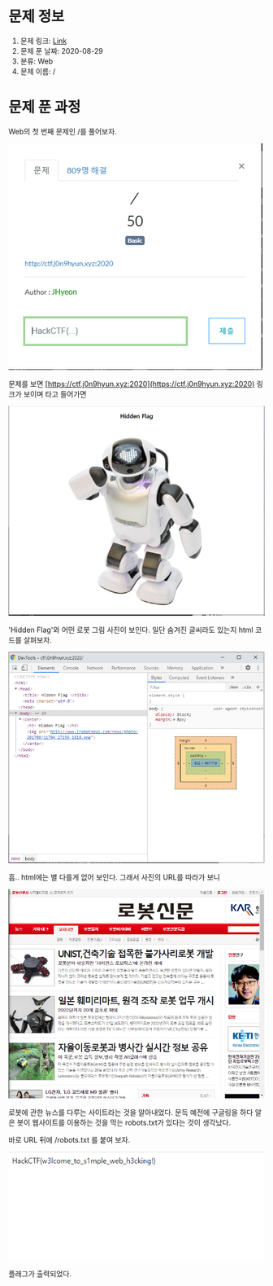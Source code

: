 # 문제 정보
1. 문제 링크: [Link](https://ctf.j0n9hyun.xyz:2020)
2. 문제 푼 날짜: 2020-08-29
3. 분류: Web
4. 문제 이름: /

# 문제 푼 과정
Web의 첫 번째 문제인 /를 풀어보자.

![main](pic/main.PNG)

문제를 보면 [https://ctf.j0n9hyun.xyz:2020](https://ctf.j0n9hyun.xyz:2020) 링크가 보이며 타고 들어가면

![Robots](pic/robots.PNG)

'Hidden Flag'와 어떤 로봇 그림 사진이 보인다.
일단 숨겨진 글씨라도 있는지 html 코드를 살펴보자.

![html](pic/html.PNG)

흠.. html에는 별 다를게 없어 보인다.
그래서 사진의 URL를 따라가 보니

![robotsite](pic/robotsite.PNG)

로봇에 관한 뉴스를 다루는 사이트라는 것을 알아내었다.
문득 예전에 구글링을 하다 알은 봇이 웹사이트를 이용하는 것을 막는 robots.txt가 있다는 것이 생각났다.

바로 URL 뒤에 /robots.txt 를 붙여 보자.

![flag](pic/flag.PNG)

플래그가 출력되었다.

